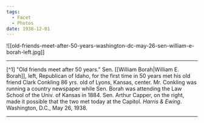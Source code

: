 ```yaml
---
tags:
  - Facet
  - Photos
date: 1938-12-01
---
```

![[old-friends-meet-after-50-years-washington-dc-may-26-sen-william-e-borah-left.jpg]]

---

[^1] "Old friends meet after 50 years." Sen. [[William Borah|William E. Borah]], left, Republican of Idaho, for the first time in 50 years met his old friend Clark Conkling 86 yrs. old of Lyons, Kansas, center. Mr. Conkling was running a country newspaper while Sen. Borah was attending the Law School of the Univ. of Kansas in 1884. Sen. Arthur Capper, on the right, made it possible that the two met today at the Capitol. *Harris & Ewing*. Washington, D.C., May 26, 1938.


--- 
